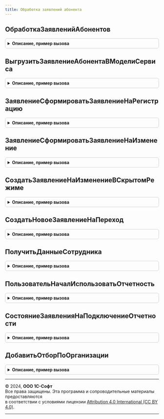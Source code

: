 ```yaml
---
title: Обработка заявлений абонента
---
```



## ОбработкаЗаявленийАбонентов
<details style="margin: 1em 0; padding: 0.5em; border: 1px solid #ccc; border-radius: 6px;">

<summary style="font-weight: bold; cursor: pointer;">Описание, пример вызова</summary>

```bsl

// Регламентное задание.
Процедура ОбработкаЗаявленийАбонентов(ДокументЗаявление) Экспорт
```

Пример вызова
```bsl
ОбработкаЗаявленийАбонента.ОбработкаЗаявленийАбонентов(ДокументЗаявление) 
```
</details>

## ВыгрузитьЗаявлениеАбонентаВМоделиСервиса
<details style="margin: 1em 0; padding: 0.5em; border: 1px solid #ccc; border-radius: 6px;">

<summary style="font-weight: bold; cursor: pointer;">Описание, пример вызова</summary>

```bsl

Функция ВыгрузитьЗаявлениеАбонентаВМоделиСервиса(Знач ЗаявлениеАбонента, Знач Алгоритм) Экспорт
```

Пример вызова
```bsl
Результат = ОбработкаЗаявленийАбонента.ВыгрузитьЗаявлениеАбонентаВМоделиСервиса(ЗаявлениеАбонента, Алгоритм) 
```
</details>

## ЗаявлениеСформироватьЗаявлениеНаРегистрацию
<details style="margin: 1em 0; padding: 0.5em; border: 1px solid #ccc; border-radius: 6px;">

<summary style="font-weight: bold; cursor: pointer;">Описание, пример вызова</summary>

```bsl

Функция ЗаявлениеСформироватьЗаявлениеНаРегистрацию( Экспорт
```

Пример вызова
```bsl
Результат = ОбработкаЗаявленийАбонента.ЗаявлениеСформироватьЗаявлениеНаРегистрацию();
```
</details>

## ЗаявлениеСформироватьЗаявлениеНаИзменение
<details style="margin: 1em 0; padding: 0.5em; border: 1px solid #ccc; border-radius: 6px;">

<summary style="font-weight: bold; cursor: pointer;">Описание, пример вызова</summary>

```bsl

Функция ЗаявлениеСформироватьЗаявлениеНаИзменение( Экспорт
```

Пример вызова
```bsl
Результат = ОбработкаЗаявленийАбонента.ЗаявлениеСформироватьЗаявлениеНаИзменение();
```
</details>

## СоздатьЗаявлениеНаИзменениеВСкрытомРежиме
<details style="margin: 1em 0; padding: 0.5em; border: 1px solid #ccc; border-radius: 6px;">

<summary style="font-weight: bold; cursor: pointer;">Описание, пример вызова</summary>

```bsl

Функция СоздатьЗаявлениеНаИзменениеВСкрытомРежиме(Организация) Экспорт
```

Пример вызова
```bsl
Результат = ОбработкаЗаявленийАбонента.СоздатьЗаявлениеНаИзменениеВСкрытомРежиме(Организация) 
```
</details>

## СоздатьНовоеЗаявлениеНаПереход
<details style="margin: 1em 0; padding: 0.5em; border: 1px solid #ccc; border-radius: 6px;">

<summary style="font-weight: bold; cursor: pointer;">Описание, пример вызова</summary>

```bsl

Функция СоздатьНовоеЗаявлениеНаПереход(ВходящийКонтекст) Экспорт
```

Пример вызова
```bsl
Результат = ОбработкаЗаявленийАбонента.СоздатьНовоеЗаявлениеНаПереход(ВходящийКонтекст) 
```
</details>

## ПолучитьДанныеСотрудника
<details style="margin: 1em 0; padding: 0.5em; border: 1px solid #ccc; border-radius: 6px;">

<summary style="font-weight: bold; cursor: pointer;">Описание, пример вызова</summary>

```bsl

Функция ПолучитьДанныеСотрудника(ВидВладельцаЭЦП, ДанныеОрганизации, Сотрудник) Экспорт
```

Пример вызова
```bsl
Результат = ОбработкаЗаявленийАбонента.ПолучитьДанныеСотрудника(ВидВладельцаЭЦП, ДанныеОрганизации, Сотрудник) 
```
</details>

## ПользовательНачалИспользоватьОтчетность
<details style="margin: 1em 0; padding: 0.5em; border: 1px solid #ccc; border-radius: 6px;">

<summary style="font-weight: bold; cursor: pointer;">Описание, пример вызова</summary>

```bsl

Функция ПользовательНачалИспользоватьОтчетность(Организация) Экспорт
```

Пример вызова
```bsl
Результат = ОбработкаЗаявленийАбонента.ПользовательНачалИспользоватьОтчетность(Организация) 
```
</details>

## СостояниеЗаявленияНаПодключениеОтчетности
<details style="margin: 1em 0; padding: 0.5em; border: 1px solid #ccc; border-radius: 6px;">

<summary style="font-weight: bold; cursor: pointer;">Описание, пример вызова</summary>

```bsl

Функция СостояниеЗаявленияНаПодключениеОтчетности(Организация) Экспорт
```

Пример вызова
```bsl
Результат = ОбработкаЗаявленийАбонента.СостояниеЗаявленияНаПодключениеОтчетности(Организация) 
```
</details>

## ДобавитьОтборПоОрганизации
<details style="margin: 1em 0; padding: 0.5em; border: 1px solid #ccc; border-radius: 6px;">

<summary style="font-weight: bold; cursor: pointer;">Описание, пример вызова</summary>

```bsl

Процедура ДобавитьОтборПоОрганизации(Запрос, Организация) Экспорт
```

Пример вызова
```bsl
ОбработкаЗаявленийАбонента.ДобавитьОтборПоОрганизации(Запрос, Организация));
```
</details>

---

© 2024, **ООО 1С-Софт**  
Все права защищены. Эта программа и сопроводительные материалы предоставляются  
в соответствии с условиями лицензии [Attribution 4.0 International (CC BY 4.0)](https://creativecommons.org/licenses/by/4.0/legalcode).

---
